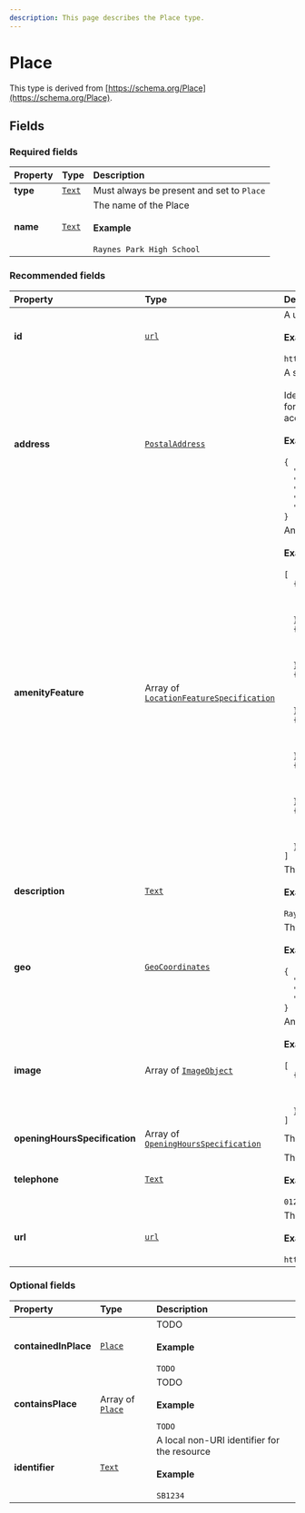 ```yaml
---
description: This page describes the Place type.
---
```


# Place

This type is derived from [https://schema.org/Place](https://schema.org/Place).

## **Fields**

### **Required fields**
    
<table>
  <thead>
    <tr>
      <th style="text-align:left">Property</th>
      <th style="text-align:left">Type</th>
      <th style="text-align:left">Description</th>
    </tr>
  </thead>
  <tbody>
    <tr>
      <td style="text-align:left"><b>type</b></td>
      <td style="text-align:left">
        <a href="https://schema.org/Text"><code>Text</code></a>
      </td>
      <td style="text-align:left">
        Must always be present and set to <code>Place</code>
      </td>
    </tr>
    <tr>
      <td style="text-align:left"><b>name</b></td>
      <td style="text-align:left">
        <a href="https://schema.org/Text"><code>Text</code></a>
      </td>
      <td style="text-align:left">
        The name of the Place</br></br><b>Example</b></br></br><code>Raynes Park High School</code>
      </td>
    </tr>
  </tbody>
</table>


### **Recommended fields**
    
<table>
  <thead>
    <tr>
      <th style="text-align:left">Property</th>
      <th style="text-align:left">Type</th>
      <th style="text-align:left">Description</th>
    </tr>
  </thead>
  <tbody>
    <tr>
      <td style="text-align:left"><b>id</b></td>
      <td style="text-align:left">
        <a href="https://schema.org/url"><code>url</code></a>
      </td>
      <td style="text-align:left">
        A unique url based identifier for the record</br></br><b>Example</b></br></br><code>https://example.com/place/1234</code>
      </td>
    </tr>
    <tr>
      <td style="text-align:left"><b>address</b></td>
      <td style="text-align:left">
        <a href="https://docs.openactive.io/data-model/types/postaladdress"><code>PostalAddress</code></a>
      </td>
      <td style="text-align:left">
        A structured PostalAddress object for the Place.</br></br>Ideally the address should be provided using the PostalAddress structured format. Google Reserve requires https://schema.org/PostalAddress and will not accept plain text addresses.</br></br><b>Example</b></br></br><code>{<br/>&nbsp;&nbsp;&quot;addressLocality&quot;:&nbsp;&quot;New&nbsp;Malden&quot;,<br/>&nbsp;&nbsp;&quot;addressRegion&quot;:&nbsp;&quot;London&quot;,<br/>&nbsp;&nbsp;&quot;postalCode&quot;:&nbsp;&quot;NW5&nbsp;3DU&quot;,<br/>&nbsp;&nbsp;&quot;streetAddress&quot;:&nbsp;&quot;Raynes&nbsp;Park&nbsp;High&nbsp;School,&nbsp;46A&nbsp;West&nbsp;Barnes&nbsp;Lane&quot;,<br/>&nbsp;&nbsp;&quot;type&quot;:&nbsp;&quot;PostalAddress&quot;<br/>}</code>
      </td>
    </tr>
    <tr>
      <td style="text-align:left"><b>amenityFeature</b></td>
      <td style="text-align:left">
        Array of <a href="https://docs.openactive.io/data-model/types/locationfeaturespecification"><code>LocationFeatureSpecification</code></a>
      </td>
      <td style="text-align:left">
        An array listing the Ammenities of the Place.</br></br><b>Example</b></br></br><code>[<br/>&nbsp;&nbsp;{<br/>&nbsp;&nbsp;&nbsp;&nbsp;&quot;name&quot;:&nbsp;&quot;Changing&nbsp;Facilities&quot;,<br/>&nbsp;&nbsp;&nbsp;&nbsp;&quot;value&quot;:&nbsp;true,<br/>&nbsp;&nbsp;&nbsp;&nbsp;&quot;type&quot;:&nbsp;&quot;ChangingFacilities&quot;<br/>&nbsp;&nbsp;},<br/>&nbsp;&nbsp;{<br/>&nbsp;&nbsp;&nbsp;&nbsp;&quot;name&quot;:&nbsp;&quot;Showers&quot;,<br/>&nbsp;&nbsp;&nbsp;&nbsp;&quot;value&quot;:&nbsp;false,<br/>&nbsp;&nbsp;&nbsp;&nbsp;&quot;type&quot;:&nbsp;&quot;Showers&quot;<br/>&nbsp;&nbsp;},<br/>&nbsp;&nbsp;{<br/>&nbsp;&nbsp;&nbsp;&nbsp;&quot;name&quot;:&nbsp;&quot;Lockers&quot;,<br/>&nbsp;&nbsp;&nbsp;&nbsp;&quot;value&quot;:&nbsp;true,<br/>&nbsp;&nbsp;&nbsp;&nbsp;&quot;type&quot;:&nbsp;&quot;Lockers&quot;<br/>&nbsp;&nbsp;},<br/>&nbsp;&nbsp;{<br/>&nbsp;&nbsp;&nbsp;&nbsp;&quot;name&quot;:&nbsp;&quot;Towels&quot;,<br/>&nbsp;&nbsp;&nbsp;&nbsp;&quot;value&quot;:&nbsp;false,<br/>&nbsp;&nbsp;&nbsp;&nbsp;&quot;type&quot;:&nbsp;&quot;Towels&quot;<br/>&nbsp;&nbsp;},<br/>&nbsp;&nbsp;{<br/>&nbsp;&nbsp;&nbsp;&nbsp;&quot;name&quot;:&nbsp;&quot;Creche&quot;,<br/>&nbsp;&nbsp;&nbsp;&nbsp;&quot;value&quot;:&nbsp;false,<br/>&nbsp;&nbsp;&nbsp;&nbsp;&quot;type&quot;:&nbsp;&quot;Creche&quot;<br/>&nbsp;&nbsp;},<br/>&nbsp;&nbsp;{<br/>&nbsp;&nbsp;&nbsp;&nbsp;&quot;name&quot;:&nbsp;&quot;Parking&quot;,<br/>&nbsp;&nbsp;&nbsp;&nbsp;&quot;value&quot;:&nbsp;true,<br/>&nbsp;&nbsp;&nbsp;&nbsp;&quot;type&quot;:&nbsp;&quot;Parking&quot;<br/>&nbsp;&nbsp;}<br/>]</code>
      </td>
    </tr>
    <tr>
      <td style="text-align:left"><b>description</b></td>
      <td style="text-align:left">
        <a href="https://schema.org/Text"><code>Text</code></a>
      </td>
      <td style="text-align:left">
        The description of the Place</br></br><b>Example</b></br></br><code>Raynes Park High School in London</code>
      </td>
    </tr>
    <tr>
      <td style="text-align:left"><b>geo</b></td>
      <td style="text-align:left">
        <a href="https://docs.openactive.io/data-model/types/geocoordinates"><code>GeoCoordinates</code></a>
      </td>
      <td style="text-align:left">
        The geo coordinates of the Place.</br></br><b>Example</b></br></br><code>{<br/>&nbsp;&nbsp;&quot;latitude&quot;:&nbsp;51.4034423828125,<br/>&nbsp;&nbsp;&quot;longitude&quot;:&nbsp;-0.2369088977575302,<br/>&nbsp;&nbsp;&quot;type&quot;:&nbsp;&quot;GeoCoordinates&quot;<br/>}</code>
      </td>
    </tr>
    <tr>
      <td style="text-align:left"><b>image</b></td>
      <td style="text-align:left">
        Array of <a href="https://docs.openactive.io/data-model/types/imageobject"><code>ImageObject</code></a>
      </td>
      <td style="text-align:left">
        An image or photo that depicts the place, e.g. a photo taken at a previous event.</br></br><b>Example</b></br></br><code>[<br/>&nbsp;&nbsp;{<br/>&nbsp;&nbsp;&nbsp;&nbsp;&quot;thumbnail&quot;:&nbsp;&quot;http://example.com/static/image/speedball_thumbnail.jpg&quot;,<br/>&nbsp;&nbsp;&nbsp;&nbsp;&quot;type&quot;:&nbsp;&quot;ImageObject&quot;,<br/>&nbsp;&nbsp;&nbsp;&nbsp;&quot;url&quot;:&nbsp;&quot;http://example.com/static/image/speedball_large.jpg&quot;<br/>&nbsp;&nbsp;}<br/>]</code>
      </td>
    </tr>
    <tr>
      <td style="text-align:left"><b>openingHoursSpecification</b></td>
      <td style="text-align:left">
        Array of <a href="https://docs.openactive.io/data-model/types/openinghoursspecification"><code>OpeningHoursSpecification</code></a>
      </td>
      <td style="text-align:left">
        The times the Place is open
      </td>
    </tr>
    <tr>
      <td style="text-align:left"><b>telephone</b></td>
      <td style="text-align:left">
        <a href="https://schema.org/Text"><code>Text</code></a>
      </td>
      <td style="text-align:left">
        The telephone number for the Place</br></br><b>Example</b></br></br><code>01253 473934</code>
      </td>
    </tr>
    <tr>
      <td style="text-align:left"><b>url</b></td>
      <td style="text-align:left">
        <a href="https://schema.org/url"><code>url</code></a>
      </td>
      <td style="text-align:left">
        The website for the Place</br></br><b>Example</b></br></br><code>http://www.rphs.org.uk/</code>
      </td>
    </tr>
  </tbody>
</table>


### **Optional fields**
    
<table>
  <thead>
    <tr>
      <th style="text-align:left">Property</th>
      <th style="text-align:left">Type</th>
      <th style="text-align:left">Description</th>
    </tr>
  </thead>
  <tbody>
    <tr>
      <td style="text-align:left"><b>containedInPlace</b></td>
      <td style="text-align:left">
        <a href="https://docs.openactive.io/data-model/types/place"><code>Place</code></a>
      </td>
      <td style="text-align:left">
        TODO</br></br><b>Example</b></br></br><code>TODO</code>
      </td>
    </tr>
    <tr>
      <td style="text-align:left"><b>containsPlace</b></td>
      <td style="text-align:left">
        Array of <a href="https://docs.openactive.io/data-model/types/place"><code>Place</code></a>
      </td>
      <td style="text-align:left">
        TODO</br></br><b>Example</b></br></br><code>TODO</code>
      </td>
    </tr>
    <tr>
      <td style="text-align:left"><b>identifier</b></td>
      <td style="text-align:left">
        <a href="https://schema.org/Text"><code>Text</code></a>
      </td>
      <td style="text-align:left">
        A local non-URI identifier for the resource</br></br><b>Example</b></br></br><code>SB1234</code>
      </td>
    </tr>
  </tbody>
</table>


